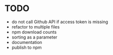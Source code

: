 # TODO

- do not call Github API if access token is missing
- refactor to multiple files
- npm download counts
- sorting as a parameter
- documentation
- publish to npm

